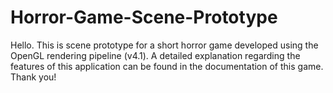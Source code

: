 # Horror-Game-Scene-Prototype
Hello. This is scene prototype for a short horror game developed using the OpenGL rendering pipeline (v4.1). A detailed explanation regarding the features of this application can be found in the documentation of this game. Thank you!

